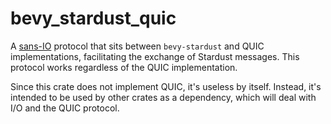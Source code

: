 # bevy_stardust_quic
A [sans-IO] protocol that sits between `bevy-stardust` and QUIC implementations, facilitating the exchange of Stardust messages. This protocol works regardless of the QUIC implementation.

Since this crate does not implement QUIC, it's useless by itself. Instead, it's intended to be used by other crates as a dependency, which will deal with I/O and the QUIC protocol.

[sans-IO]: https://sans-io.readthedocs.io/how-to-sans-io.html